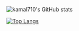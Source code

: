 ![kamal710's GitHub stats](https://github-readme-stats.vercel.app/api?username=kamal710&show_icons=true&theme=gotham)

[![Top Langs](https://github-readme-stats.vercel.app/api/top-langs/?username=anuraghazra&layout=compact)](https://github.com/anuraghazra/github-readme-stats)

  





  


     


  
